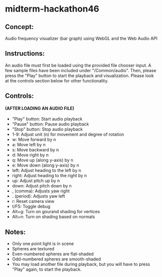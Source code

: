 # midterm-hackathon46

## Concept:
Audio frequency visualizer (bar graph) using WebGL and the Web Audio API

## Instructions:
An audio file must first be loaded using the provided file chooser input. A few sample files have been included under "/Common/audio". Then, please press the "Play" button to start the playback and visualization. Please look at the controls section below for other functionality.

## Controls:
#### (AFTER LOADING AN AUDIO FILE)
* "Play" button: Start audio playback 
* "Pause" button: Pause audio playback
* "Stop" button: Stop audio playback
* 1-9: Adjust unit (n) for movement and degree of rotation
* w: Move forward by n
* a: Move left by n
* s: Move backward by n
* d: Move right by n
* q: Move up (along y-axis) by n
* e: Move down (along y-axis) by n
* left: Adjust heading to the left by n
* right: Adjust heading to the right by n
* up: Adjust pitch up by n
* down: Adjust pitch down by n
* , (comma): Adjusts yaw right
* . (period): Adjusts yaw left
* r: Reset camera view
* t/F5: Toggle debug
* Alt+g: Turn on gourand shading for vertices
* Alt+n: Turn on shading based on normals

## Notes:
* Only one point light is in scene
* Spheres are textured 
* Even-numbered spheres are flat-shaded
* Odd-numbered spheres are smooth-shaded
* You may load another file during playback, but you will have to press "Play" again, to start the playback.
